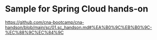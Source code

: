 # Sample for Spring Cloud hands-on 

https://github.com/cna-bootcamp/cna-handson/blob/main/sc/01.sc_handson.md#%EA%B0%9C%EB%B0%9C-%EC%88%9C%EC%84%9C

